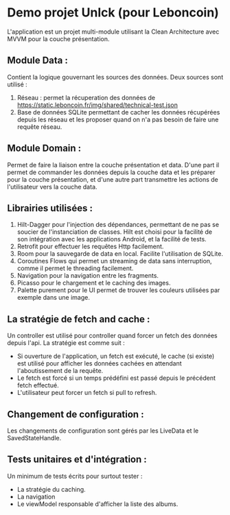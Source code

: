 # Demo projet Unlck (pour Leboncoin)

L'application est un projet multi-module utilisant la Clean Architecture avec MVVM pour la couche présentation.

## Module Data : 
Contient la logique gouvernant les sources des données. Deux sources sont utilisé :
1. Réseau : permet la récuperation des données de https://static.leboncoin.fr/img/shared/technical-test.json
2. Base de données SQLite permettant de cacher les données récupérées depuis les réseau et les proposer quand on n'a pas besoin de faire une requête réseau.

## Module Domain : 
Permet de faire la liaison entre la couche présentation et data. D'une part il permet de commander les données depuis la couche data et les préparer pour la couche présentation, et d'une autre part transmettre les actions de l'utilisateur vers la couche data.

## Librairies utilisées : 
1. Hilt-Dagger pour l'injection des dépendances, permettant de ne pas se soucier de l'instanciation de classes. Hilt est choisi pour la facilité de son intégration avec les applications Android, et la facilité de tests.
2. Retrofit pour effectuer les requêtes Http facilement.
3. Room pour la sauvegarde de data en local. Facilite l'utilisation de SQLite.
3. Coroutines Flows qui permet un streaming de data sans interruption, comme il permet le threading facilement.
4. Navigation pour la navigation entre les fragments.
5. Picasso pour le chargement et le caching des images.
6. Palette purement pour le UI permet de trouver les couleurs utilisées par exemple dans une image.

## La stratégie de fetch and cache : 
Un controller est utilisé pour controller quand forcer un fetch des données depuis l'api. La stratégie est comme suit : 
- Si ouverture de l'application, un fetch est exécuté, le cache (si existe) est utilisé pour afficher les données cachées en attendant l'aboutissement de la requête.
- Le fetch est forcé si un temps prédéfini est passé depuis le précédent fetch effectué.
- L'utilisateur peut forcer un fetch si pull to refresh.

## Changement de configuration : 
Les changements de configuration sont gérés par les LiveData et le SavedStateHandle.

## Tests unitaires et d'intégration :
Un minimum de tests écrits pour surtout tester :
* La stratégie du caching.
* La navigation
* Le viewModel responsable d'afficher la liste des albums.

